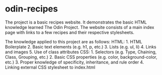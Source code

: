 # odin-recipes
The project is a basic recipes website.
It demonstrates the basic HTML knowledge learned The Odin Project.
The website consists of a main index page with links to a few recipes and their respective stylesheets.

The knowledge applied to this project are as follows:
HTML:
    1. HTML Boilerplate
    2. Basic text elements (e.g. h1, p, etc.)
    3. Lists (e.g. ul, li)
    4. Links and images
    5. Use of class attributes
CSS:
    1. Selectors (e.g. Type, Chaining, Class, Grouping, etc.)
    2. Basic CSS properties (e.g. color, background-color, etc.)
    3. Proper knowledge of specificity, inheritance, and rule order
    4. Linking external CSS stylesheet to index.html